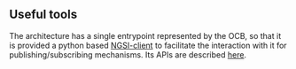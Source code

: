 <h2>Useful tools</h2>
The architecture has a single entrypoint represented by the OCB, so that it is provided a python based <a href="../NGSI-client">NGSI-client</a> to facilitate the interaction with it for publishing/subscribing mechanisms. Its APIs are described <a href="../NGSI-client/Apiary.md">here</a>.
